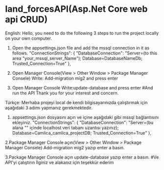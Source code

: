 # land_forcesAPI(Asp.Net Core web api CRUD)
English:
Hello, you need to do the following 3 steps to run the project locally on your own computer.
1. Open the appsettings.json file and add the mssql connection in it as follows.
 "ConnectionStrings": {
    "DatabaseConnection": "Server=(to this area "your_mssql_server_Name"); Database=DatabaseNameDb;
 Trusted_Connection=True"
  },

2. Open Manager Console(View > Other Window > Package Manager Consele)
 Write: Add-migration mig2 and press enter 

3. Open Manager Console
 Write:update-database and press enter 
#And run the API
Thank you for your interest and concern.

Türkçe:
Merhaba projeyi local de kendi bilgisayarınızda çalıştırmak için aşağıdaki 3 adımı yapmanız gerekmektedir.
1. appsettings.json dosyasını açın ve içine aşağıdaki gibi mssql bağlantısını ekleyiniz.
"ConnectionStrings": {
    "DatabaseConnection": "Server=(bu alana "" içinde localhost veri tabanı uzantısı yazınız); Database=Camlica_camlica_projectDB;
 Trusted_Connection=True"
  },
  
2.Package Manager Console açın(View > Other Window > Package Manager Consele)
Add-migration mig2 yazıp enter a basın.

3.Package Manager Console açın
update-database yazıp enter a basın.
#Ve API'yi çalıştırın
İlginiz ve alakanız için  teşekkür ederim
